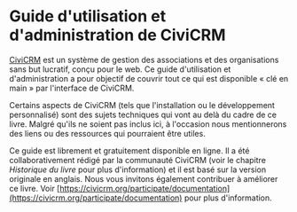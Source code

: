 
Guide d'utilisation et d'administration de CiviCRM
====================================

[CiviCRM](http://www.civicrmfr.org) est un système de gestion des associations et des organisations sans but lucratif, conçu pour le web. Ce guide d'utilisation et d'administration a pour objectif de couvrir tout ce qui est disponible « clé en main » par l'interface de CiviCRM.

Certains aspects de CiviCRM (tels que l'installation ou le développement personnalisé) sont des sujets techniques qui vont au delà du cadre de ce livre. Malgré qu'ils ne soient pas inclus ici, à l'occasion nous mentionnerons des liens ou des ressources qui pourraient être utiles.

Ce guide est librement et gratuitement disponible en ligne. Il a été collaborativement rédigé par la communauté CiviCRM (voir le chapitre *Historique du livre* pour plus d'information) et il est basé sur la version originale en anglais. Nous vous invitons également contribuer à améliorer ce livre. Voir 
[https://civicrm.org/participate/documentation](https://civicrm.org/participate/documentation) pour plus d'information. 
